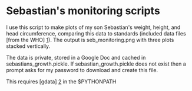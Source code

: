 Sebastian's monitoring scripts
==============

I use this script to make plots of my son Sebastian's weight, height, and head circumference,
comparing this data to standards (included data files [from the WHO] [1]).
The output is seb_monitoring.png with three plots stacked vertically.

The data is private, stored in a Google Doc and cached in sebastians_growth.pickle.
If sebastian_growth.pickle does not exist then a prompt asks for my password to download and create this file.

This requires [gdata] [2] in the $PYTHONPATH

  [1]: http://www.who.int/childgrowth/standards/en/
  [2]: https://code.google.com/p/gdata-python-client/
